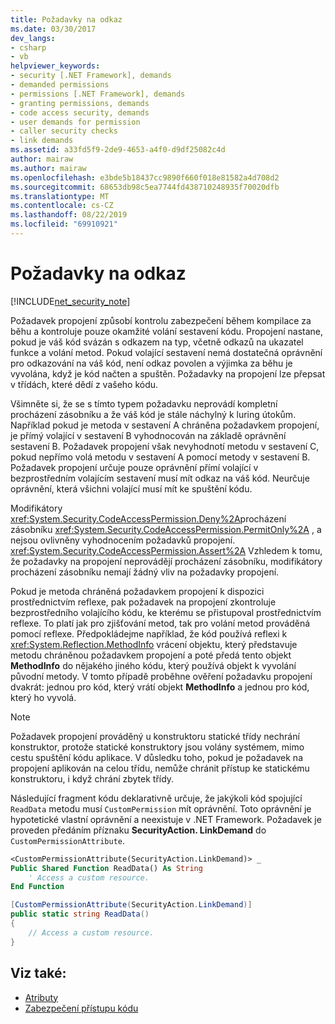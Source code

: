 ```yaml
---
title: Požadavky na odkaz
ms.date: 03/30/2017
dev_langs:
- csharp
- vb
helpviewer_keywords:
- security [.NET Framework], demands
- demanded permissions
- permissions [.NET Framework], demands
- granting permissions, demands
- code access security, demands
- user demands for permission
- caller security checks
- link demands
ms.assetid: a33fd5f9-2de9-4653-a4f0-d9df25082c4d
author: mairaw
ms.author: mairaw
ms.openlocfilehash: e3bde5b18437cc9890f660f018e81582a4d708d2
ms.sourcegitcommit: 68653db98c5ea7744fd438710248935f70020dfb
ms.translationtype: MT
ms.contentlocale: cs-CZ
ms.lasthandoff: 08/22/2019
ms.locfileid: "69910921"
---
```

# <a name="link-demands"></a>Požadavky na odkaz
[!INCLUDE[net_security_note](../../../includes/net-security-note-md.md)]  
  
 Požadavek propojení způsobí kontrolu zabezpečení během kompilace za běhu a kontroluje pouze okamžité volání sestavení kódu. Propojení nastane, pokud je váš kód svázán s odkazem na typ, včetně odkazů na ukazatel funkce a volání metod. Pokud volající sestavení nemá dostatečná oprávnění pro odkazování na váš kód, není odkaz povolen a výjimka za běhu je vyvolána, když je kód načten a spuštěn. Požadavky na propojení lze přepsat v třídách, které dědí z vašeho kódu.  
  
 Všimněte si, že se s tímto typem požadavku neprovádí kompletní procházení zásobníku a že váš kód je stále náchylný k luring útokům. Například pokud je metoda v sestavení A chráněna požadavkem propojení, je přímý volající v sestavení B vyhodnocován na základě oprávnění sestavení B.  Požadavek propojení však nevyhodnotí metodu v sestavení C, pokud nepřímo volá metodu v sestavení A pomocí metody v sestavení B. Požadavek propojení určuje pouze oprávnění přímí volající v bezprostředním volajícím sestavení musí mít odkaz na váš kód. Neurčuje oprávnění, která všichni volající musí mít ke spuštění kódu.  
  
 Modifikátory <xref:System.Security.CodeAccessPermission.Deny%2A>procházení zásobníku <xref:System.Security.CodeAccessPermission.PermitOnly%2A> , a nejsou ovlivněny vyhodnocením požadavků propojení. <xref:System.Security.CodeAccessPermission.Assert%2A>  Vzhledem k tomu, že požadavky na propojení neprovádějí procházení zásobníku, modifikátory procházení zásobníku nemají žádný vliv na požadavky propojení.  
  
 Pokud je metoda chráněná požadavkem propojení k dispozici [](../../../docs/framework/reflection-and-codedom/reflection.md)prostřednictvím reflexe, pak požadavek na propojení zkontroluje bezprostředního volajícího kódu, ke kterému se přistupoval prostřednictvím reflexe. To platí jak pro zjišťování metod, tak pro volání metod prováděná pomocí reflexe. Předpokládejme například, že kód používá reflexi k <xref:System.Reflection.MethodInfo> vrácení objektu, který představuje metodu chráněnou požadavkem propojení a poté předá tento objekt **MethodInfo** do nějakého jiného kódu, který používá objekt k vyvolání původní metody. V tomto případě proběhne ověření požadavku propojení dvakrát: jednou pro kód, který vrátí objekt **MethodInfo** a jednou pro kód, který ho vyvolá.  
  
> [!NOTE]
> Požadavek propojení prováděný u konstruktoru statické třídy nechrání konstruktor, protože statické konstruktory jsou volány systémem, mimo cestu spuštění kódu aplikace. V důsledku toho, pokud je požadavek na propojení aplikován na celou třídu, nemůže chránit přístup ke statickému konstruktoru, i když chrání zbytek třídy.  
  
 Následující fragment kódu deklarativně určuje, že jakýkoli kód spojující `ReadData` metodu musí `CustomPermission` mít oprávnění. Toto oprávnění je hypotetické vlastní oprávnění a neexistuje v .NET Framework. Požadavek je proveden předáním příznaku **SecurityAction. LinkDemand** do `CustomPermissionAttribute`.  
  
```vb  
<CustomPermissionAttribute(SecurityAction.LinkDemand)> _  
Public Shared Function ReadData() As String  
    ' Access a custom resource.  
End Function    
```  
  
```csharp  
[CustomPermissionAttribute(SecurityAction.LinkDemand)]  
public static string ReadData()  
{  
    // Access a custom resource.  
}  
```  
  
## <a name="see-also"></a>Viz také:

- [Atributy](../../standard/attributes/index.md)
- [Zabezpečení přístupu kódu](../../../docs/framework/misc/code-access-security.md)
